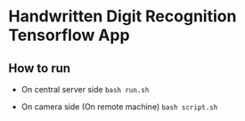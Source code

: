 # Handwritten Digit Recognition Tensorflow App
## How to run

* On central server side
	`bash run.sh`

* On camera side (On remote machine)
	`bash script.sh`
